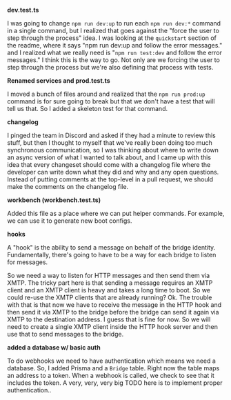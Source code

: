 **dev.test.ts**

I was going to change `npm run dev:up` to run each `npm run dev:*` command in a
single command, but I realized that goes against the "force the user to step
through the process" idea. I was looking at the `quickstart` section of the
readme, where it says "npm run dev:up and follow the error messages." and I
realized what we really need is "`npm run test:dev` and follow the error
messages." I think this is the way to go. Not only are we forcing the user to
step through the process but we're also defining that process with tests.

**Renamed services and prod.test.ts**

I moved a bunch of files around and realized that the `npm run prod:up` command
is for sure going to break but that we don't have a test that will tell us that.
So I added a skeleton test for that command.

**changelog**

I pinged the team in Discord and asked if they had a minute to review this
stuff, but then I thought to myself that we've really been doing too much
synchronous communication, so I was thinking about where to write down an async
version of what I wanted to talk about, and I came up with this idea that every
changeset should come with a changelog file where the developer can write down
what they did and why and any open questions. Instead of putting comments at the
top-level in a pull request, we should make the comments on the changelog file.

**workbench (workbench.test.ts)**

Added this file as a place where we can put helper commands. For example, we can
use it to generate new boot configs.

**hooks**

A "hook" is the ability to send a message on behalf of the bridge identity.
Fundamentally, there's going to have to be a way for each bridge to listen for
messages.

So we need a way to listen for HTTP messages and then send them via XMTP. The
tricky part here is that sending a message requires an XMTP client and an XMTP
client is heavy and takes a long time to boot. So we could re-use the XMTP
clients that are already running? Ok. The trouble with that is that now we have
to receive the message in the HTTP hook and then send it via XMTP to the bridge
before the bridge can send it again via XMTP to the destination address. I guess
that is fine for now. So we will need to create a single XMTP client inside the
HTTP hook server and then use that to send messages to the bridge.

**added a database w/ basic auth**

To do webhooks we need to have authentication which means we need a database.
So, I added Prisma and a `Bridge` table. Right now the table maps an address to
a token. When a webhook is called, we check to see that it includes the token. A
very, very, very big TODO here is to implement proper authentication..